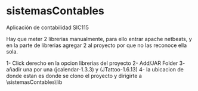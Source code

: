 # sistemasContables
Aplicación de contabilidad SIC115


Hay que meter 2 librerias manualmente, para ello entrar apache netbeats, y en la parte de librerias agregar 2 al proyecto por que no las reconoce ella sola.

1- Click derecho en la opcion librerias del proyecto
2- Add/JAR Folder
3- añadir una por una  (jcalendar-1.3.3) y (JTattoo-1.6.13)
4- la ubicacion de donde estan es donde se clono el proyecto y dirigirte a \sistemasContables\lib
